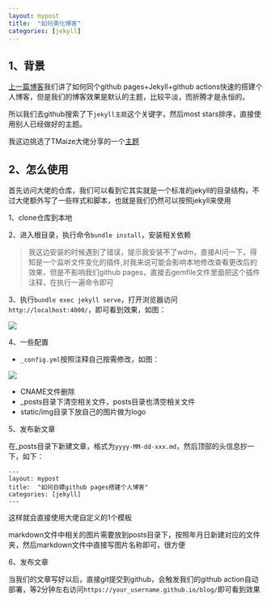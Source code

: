 ```yaml
---
layout: mypost
title:  "如何美化博客"
categories: [jekyll]
---
```


## 1、背景
[上一篇博客](https://gujiangfei1221.github.io/blog/posts/2024/09/22/%E5%A6%82%E4%BD%95%E7%99%BD%E5%AB%96github-pages%E6%90%AD%E5%BB%BA%E4%B8%AA%E4%BA%BA%E5%8D%9A%E5%AE%A2.html)我们讲了如何同个github pages+Jekyll+github actions快速的搭建个人博客，但是我们的博客效果是默认的主题，比较平淡，而折腾才是永恒的。

所以我们去github搜索了下`jekyll主题`这个关键字，然后most stars排序，直接使用别人已经做好的主题。

我这边挑选了TMaize大佬分享的一个[主题](https://github.com/TMaize/tmaize-blog)

## 2、怎么使用
首先访问大佬的仓库，我们可以看到它其实就是一个标准的jekyll的目录结构，不过大佬额外写了一些样式和脚本，也就是我们仍然可以按照jekyll来使用

1、clone仓库到本地

2、进入根目录，执行命令`bundle install`，安装相关依赖

> 我这边安装的时候遇到了错误，提示我安装不了wdm，直接AI问一下，得知是一个监听文件变化的插件,对我来说可能会影响本地修改查看更改后的效果，但是不影响我们github pages，直接去gemfile文件里面把这个插件注释，在执行一遍命令即可

3、执行`bundle exec jekyll serve`，打开浏览器访问`http://localhost:4000/`，即可看到效果，如图：

![](1.png)

4、一些配置

* `_config.yml`按照注释自己按需修改，如图：

![](2.png)

* CNAME文件删除
* _posts目录下清空相关文件，posts目录也清空相关文件
* static/img目录下放自己的图片做为logo

5、发布新文章

在_posts目录下新建文章，格式为`yyyy-MM-dd-xxx.md`，然后顶部的头信息抄一下，如下：

```
---
layout: mypost
title:  "如何白嫖github pages搭建个人博客"
categories: [jekyll]
---
```

这样就会直接使用大佬自定义的1个模板

markdown文件中相关的图片需要放到posts目录下，按照年月日新建对应的文件夹，然后markdown文件中直接写图片名称即可，很方便

6、发布文章

当我们的文章写好以后，直接git提交到github，会触发我们的github action自动部署，等2分钟左右访问`https://your_username.github.io/blog/`即可看到效果


